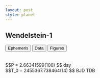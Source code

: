 ```yaml
---
layout: post
style: planet
---
```

<script src="../js/planets.js"></script>

## Wendelstein-1

<!-- Tab links -->
<div class="tab">
<button class="tablinks" onclick="openCity(event, 'Ephemeris')">Ephemeris</button>
<button class="tablinks" onclick="openCity(event, 'Data')">Data</button>
<button class="tablinks" onclick="openCity(event, 'Figures')">Figures</button>
</div>

<!-- Tab content -->
<div id="Ephemeris" class="tabcontent" markdown="1">
<br/><br/>
$$P = 2.66341599(100) $$ day <br/>
$$T_0 = 2455367.738464(14) $$ BJD TDB
<br/><br/>
<br/><br/>
</div>


